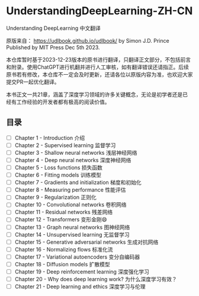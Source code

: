 # UnderstandingDeepLearning-ZH-CN
Understanding DeepLearning 中文翻译

原版来自： https://udlbook.github.io/udlbook/
by Simon J.D. Prince  
Published by MIT Press Dec 5th 2023.

本仓库暂时基于2023-12-23版本的原书进行翻译，只翻译正文部分，不包括前言和附录。使用ChatGPT进行机翻并进行人工审核，如有翻译错误还请指正。后续原书若有修改，本仓库不一定会及时更新，还请各位以原版内容为准，也欢迎大家提交PR一起优化翻译。

本书正文一共21章，涵盖了深度学习领域的许多关键概念，无论是初学者还是已经有工作经验的开发者都有极高的阅读价值。
## 目录
- [ ] Chapter 1 - Introduction 介绍
- [ ] Chapter 2 - Supervised learning 监督学习
- [ ] Chapter 3 - Shallow neural networks 浅层神经网络
- [ ] Chapter 4 - Deep neural networks 深度神经网络
- [ ] Chapter 5 - Loss functions 损失函数
- [ ] Chapter 6 - Fitting models 训练模型
- [ ] Chapter 7 - Gradients and initialization 梯度和初始化
- [ ] Chapter 8 - Measuring performance 性能评估
- [ ] Chapter 9 - Regularization 正则化
- [ ] Chapter 10 - Convolutional networks 卷积网络
- [ ] Chapter 11 - Residual networks 残差网络
- [ ] Chapter 12 - Transformers 变形金刚😄
- [ ] Chapter 13 - Graph neural networks 图神经网络
- [ ] Chapter 14 - Unsupervised learning 无监督学习
- [ ] Chapter 15 - Generative adversarial networks 生成对抗网络
- [ ] Chapter 16 - Normalizing flows 标准化流
- [ ] Chapter 17 - Variational autoencoders 变分自编码器
- [ ] Chapter 18 - Diffusion models 扩散模型
- [ ] Chapter 19 - Deep reinforcement learning 深度强化学习
- [ ] Chapter 20 - Why does deep learning work? 为什么深度学习有效？
- [ ] Chapter 21 - Deep learning and ethics 深度学习与伦理